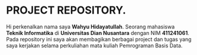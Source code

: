 # PROJECT REPOSITORY.

Hi perkenalkan nama saya **Wahyu Hidayatullah**. Seorang mahasiswa **Teknik Informatika** di **Universitas Dian Nusantara** dengan NIM **411241061**. Pada repository ini saya akan membagikan berbagai project dan tugas yang saya kerjakan selama perkuliahan mata kuliah Pemrograman Basis Data.
